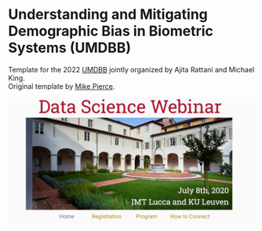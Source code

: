 # Understanding and Mitigating Demographic Bias in Biometric Systems (UMDBB)


Template for the 2022 [UMDBB](https://data-science-conference.github.io/) jointly organized by Ajita Rattani and Michael King. <br/>
Original template by [Mike Pierce](https://github.com/mikepierce).

![Screenshot of the Website](screenshot.png)
